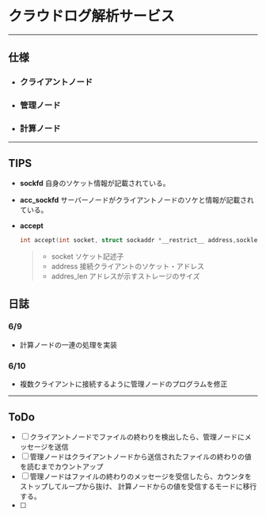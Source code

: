 # クラウドログ解析サービス
***
## 仕様
  - ### クライアントノード
  - ### 管理ノード
  - ### 計算ノード

***
## TIPS
- **sockfd** 自身のソケット情報が記載されている。
- **acc_sockfd** サーバーノードがクライアントノードのソケと情報が記載されている。
- **accept**

    ```C
    int accept(int socket, struct sockaddr *__restrict__ address,socklen_t *__restrict__address_len);
    ```
    > - socket ソケット記述子
    > - address 接続クライアントのソケット・アドレス
    > - addres_len アドレスが示すストレージのサイズ


## 日誌
### 6/9
- 計算ノードの一連の処理を実装

### 6/10
- 複数クライアントに接続するように管理ノードのプログラムを修正

***
## ToDo
- [ ] クライアントノードでファイルの終わりを検出したら、管理ノードにメッセージを送信  
- [ ] 管理ノードはクライアントノードから送信されたファイルの終わりの値を読むまでカウントアップ  
- [ ] 管理ノードはファイルの終わりのメッセージを受信したら、カウンタをストップしてループから抜け、 計算ノードからの値を受信するモードに移行する。  
- [ ] 

